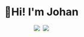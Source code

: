 <!-- Title -->
<h1 align="center" title="Glad to see you here :)">👋Hi! I'm Johan</h1>

<!-- Socials -->
<p align="center">
   <kbd>
  <a href="https://bsky.app/profile/jbhunter.bsky.social" title="Bluesky - @jbhunter.bsky.social"><img src="https://img.shields.io/badge/-@jbhunter-41adff?style=flat&logo=Bluesky&logoColor=white" /></a>
  <a href="https://www.linkedin.com/in/johan-bengtsson-55527b7b/" title="LinkedIn - Johan Bengtsson"><img src="https://img.shields.io/badge/-Johan_Bengtsson-0072b1?style=flat&logo=Linkedin&logoColor=white" /></a>
  </kbd>
</p>
